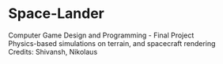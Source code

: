 # Space-Lander
Computer Game Design and Programming - Final Project <br>
Physics-based simulations on terrain, and spacecraft rendering <br>
Credits: Shivansh, Nikolaus



